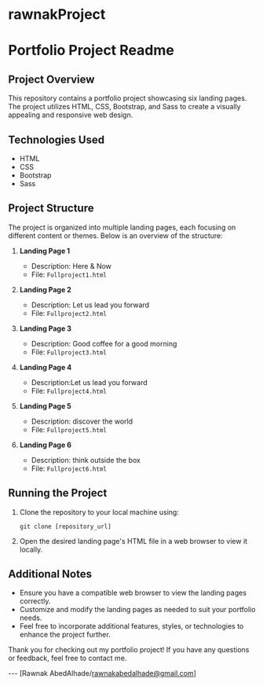 # rawnakProject
# Portfolio Project Readme

## Project Overview
This repository contains a portfolio project showcasing six landing pages. The project utilizes HTML, CSS, Bootstrap, and Sass to create a visually appealing and responsive web design.

## Technologies Used
- HTML
- CSS
- Bootstrap
- Sass

## Project Structure
The project is organized into multiple landing pages, each focusing on different content or themes. Below is an overview of the structure:

1. **Landing Page 1**
   - Description: Here & Now
   - File: `Fullproject1.html`

2. **Landing Page 2**
   - Description: Let us lead you forward
   - File: `Fullproject2.html`

3. **Landing Page 3**
   - Description: Good coffee for a good morning
   - File: `Fullproject3.html`

4. **Landing Page 4**
   - Description:Let us lead you forward
   - File: `Fullproject4.html`

5. **Landing Page 5**
   - Description: discover the world
   - File: `Fullproject5.html`

6. **Landing Page 6**
   - Description: think outside the box
   - File: `Fullproject6.html`

## Running the Project
1. Clone the repository to your local machine using:
   ```
   git clone [repository_url]
   ```

2. Open the desired landing page's HTML file in a web browser to view it locally.

## Additional Notes
- Ensure you have a compatible web browser to view the landing pages correctly.
- Customize and modify the landing pages as needed to suit your portfolio needs.
- Feel free to incorporate additional features, styles, or technologies to enhance the project further.

Thank you for checking out my portfolio project! If you have any questions or feedback, feel free to contact me.

--- [Rawnak AbedAlhade/rawnakabedalhade@gmail.com]